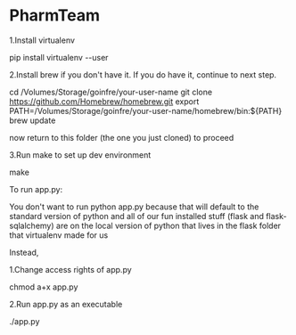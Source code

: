 # PharmTeam

1.Install virtualenv

pip install virtualenv --user

2.Install brew if you don't have it. If you do have it, continue to next step.

cd /Volumes/Storage/goinfre/your-user-name
git clone https://github.com/Homebrew/homebrew.git
export PATH=/Volumes/Storage/goinfre/your-user-name/homebrew/bin:${PATH}
brew update

now return to this folder (the one you just cloned) to proceed

3.Run make to set up dev environment

make

To run app.py:

You don't want to run python app.py because that will default to the standard version of python and all of our fun installed stuff (flask and flask-sqlalchemy) are on the local version of python that lives in the flask folder that virtualenv made for us

Instead,

1.Change access rights of app.py

chmod a+x app.py

2.Run app.py as an executable

./app.py
